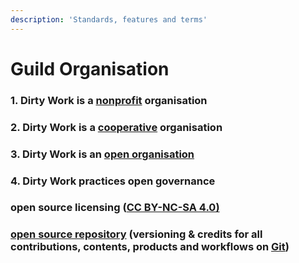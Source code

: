 ```yaml
---
description: 'Standards, features and terms'
---
```


# Guild Organisation

### 1. Dirty Work is a [nonprofit](nonprofit.md) organisation

### 2. Dirty Work is a [cooperative](cooperative-network.md) organisation

### 3. Dirty Work is an [open organisation](open-organisation.md)

### 4. Dirty Work practices open governance 

### open source licensing  \([CC BY-NC-SA 4.0\)](https://creativecommons.org/licenses/by-nc-sa/4.0/)

### [open source repository](https://github.com/carstengoertz/dirtywork)  \(versioning & credits for all contributions, contents, products and workflows on [Git](https://en.m.wikipedia.org/wiki/Git)\)



